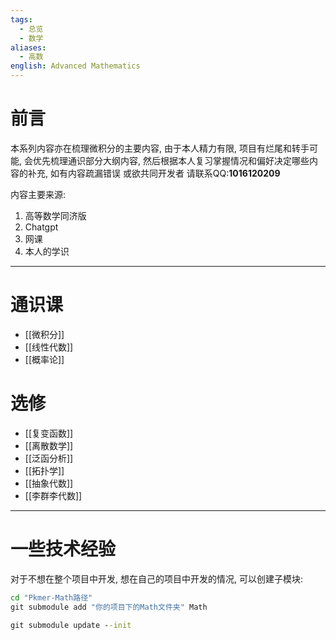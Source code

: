 ```yaml
---
tags:
  - 总览
  - 数学
aliases:
  - 高数
english: Advanced Mathematics
---
```

# 前言
本系列内容亦在梳理微积分的主要内容, 由于本人精力有限, 项目有烂尾和转手可能, 会优先梳理通识部分大纲内容, 然后根据本人复习掌握情况和偏好决定哪些内容的补充, 如有内容疏漏错误 或欲共同开发者 请联系QQ:**1016120209**


内容主要来源: 
1. 高等数学同济版
2. Chatgpt
3. 网课
4. 本人的学识

---
# 通识课
- [[微积分]]
- [[线性代数]]
- [[概率论]]

# 选修
- [[复变函数]]
- [[离散数学]]
- [[泛函分析]]
- [[拓扑学]]
- [[抽象代数]]
- [[李群李代数]]

---
# 一些技术经验
对于不想在整个项目中开发, 想在自己的项目中开发的情况, 可以创建子模块: 
```cmd
cd "Pkmer-Math路径"
git submodule add "你的项目下的Math文件夹" Math

git submodule update --init

```